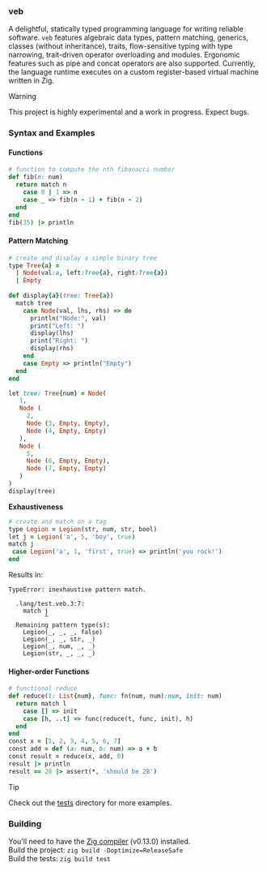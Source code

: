 ### veb

A delightful, statically typed programming language for writing reliable software. `veb` features algebraic data types, pattern matching, generics, classes (without inheritance), traits, flow-sensitive typing with type narrowing, trait-driven operator overloading and modules. Ergonomic features such as pipe and concat operators are also supported. Currently, the language runtime executes on a custom register-based virtual machine written in Zig.

> [!WARNING] 
> This project is highly experimental and a work in progress. Expect bugs.

### Syntax and Examples
#### Functions
```ruby
# function to compute the nth fibonacci number
def fib(n: num)
  return match n
    case 0 | 1 => n
    case _ => fib(n - 1) + fib(n - 2)
  end
end
fib(35) |> println
```

#### Pattern Matching
```ruby
# create and display a simple binary tree
type Tree{a} =
  | Node(val:a, left:Tree{a}, right:Tree{a})
  | Empty
 
def display{a}(tree: Tree{a})
  match tree
    case Node(val, lhs, rhs) => do
      println("Node:", val)
      print("Left: ")
      display(lhs)
      print("Right: ")
      display(rhs)
    end
    case Empty => println("Empty")
  end
end

let tree: Tree{num} = Node(
   1,
   Node (
     2,
     Node (3, Empty, Empty),
     Node (4, Empty, Empty)
   ),
   Node (
     5,
     Node (6, Empty, Empty),
     Node (7, Empty, Empty)
   )
)
display(tree)
```
**Exhaustiveness**
```ruby
# create and match on a tag
type Legion = Legion(str, num, str, bool)
let j = Legion('a', 5, 'boy', true)
match j
 case Legion('a', 1, 'first', true) => println('you rock!')
end
```
Results in:
```
TypeError: inexhaustive pattern match.

  .lang/test.veb.3:7:
    match j
          ^
  Remaining pattern type(s):
    Legion(_, _, _, false)
    Legion(_, _, str, _)
    Legion(_, num, _, _)
    Legion(str, _, _, _)
```

#### Higher-order Functions
```ruby
# functional reduce
def reduce(l: List{num}, func: fn(num, num):num, init: num)
  return match l
    case [] => init
    case [h, ..t] => func(reduce(t, func, init), h)
  end
end
const x = [1, 2, 3, 4, 5, 6, 7]
const add = def (a: num, b: num) => a + b
const result = reduce(x, add, 0) 
result |> println
result == 28 |> assert(*, 'should be 28')
```

> [!TIP]
> Check out the [tests](https://github.com/ziord/veb/tree/main/tests) directory for more examples.

### Building
You'll need to have the [Zig compiler](https://github.com/ziglang/zig/releases) (v0.13.0) installed. \
Build the project: `zig build -Doptimize=ReleaseSafe` \
Build the tests: `zig build test`
